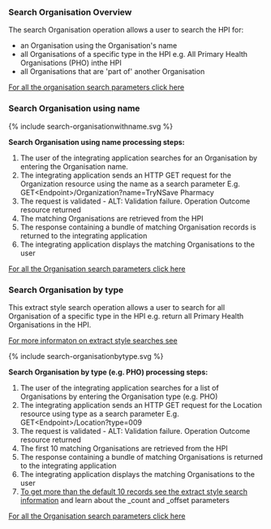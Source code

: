 

### Search Organisation Overview

The search Organisation operation allows a user to search the HPI for:
* an Organisation using the Organisation's name
* all Organisations of a specific type in the HPI e.g. All Primary Health Organisations (PHO) inthe HPI
* all Organisations that are 'part of' another Organisation

[For all the organisation search parameters click here](/capabilityStatement.html#organization)


### Search Organisation using name

<div>
{% include search-organisationwithname.svg %}
</div>

**Search Organisation using name processing steps:**

1.	The user of the integrating application searches for an Organisation by entering the Organisation name.
2.	The integrating application sends an HTTP GET request for the Organization resource using the name as a search parameter
E.g. GET\<Endpoint>/Organization?name=TryNSave Pharmacy
3.	The request is validated - ALT: Validation failure. Operation Outcome resource returned
4.	The matching Organisations are retrieved from the HPI
5.	The response containing a bundle of matching Organisation records is returned to the integrating application
6.	The integrating application displays the matching Organisations to the user

[For all the Organisation search parameters click here](/capabilityStatement.html#organization)


### Search Organisation by type

This extract style search operation allows a user to search for all Organisation of a specific type in the HPI e.g. return all  Primary Health Organisations in the HPI.

[For more informaton on extract style searches see](/general.html#extract-style-hpi-searches)

<div>
{% include search-organisationbytype.svg %}
</div>

**Search Organisation by type (e.g. PHO) processing steps:**

1.	The user of the integrating application searches for a list of Organisations by entering the Organisation type (e.g. PHO)
2.	The integrating application sends an HTTP GET request for the Location resource using type as a search parameter
E.g. GET\<Endpoint>/Location?type=009
3.	The request is validated - ALT: Validation failure. Operation Outcome resource returned
4.	The first 10 matching Organisations are retrieved from the HPI
5.	The response containing a bundle of matching Organisations is returned to the integrating application
6.	The integrating application displays the matching Organisations to the user
7.	[To get more than the default 10 records see the extract style search information](/general.html#count-and-offset) and learn about the _count and _offset parameters


[For all the Organisation search parameters click here](/capabilityStatement.html#organization)
